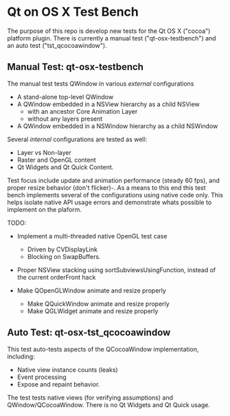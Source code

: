Qt on OS X Test Bench
============================

The purpose of this repo is develop new tests for the Qt OS X ("cocoa") platform plugin. There
is currently a manual test ("qt-osx-testbench") and an auto test ("tst_qcocoawindow").

Manual Test: qt-osx-testbench
-----------------------------
The manual test tests QWindow in various _external_ configurations

* A stand-alone top-level QWindow
* A QWindow embedded in a NSView hierarchy as a child NSView
  * with an ancestor Core Animation Layer
  * without any layers present
* A QWindow embedded in a NSWindow hierarchy as a child NSWindow

Several _internal_ configurations are tested as well:

* Layer vs Non-layer
* Raster and OpenGL content
* Qt Widgets and Qt Quick Content.

Test focus include update and animation performance (steady 60 fps), and proper resize
behavior (don't flicker)-. As a means to this end this test bench implements several of the
configurations using native code only. This helps isolate native API usage errors and
demonstrate whats possible to implement on the plaform.

TODO:

* Implement a multi-threaded native OpenGL test case
  * Driven by CVDisplayLink
  * Blocking on SwapBuffers.

* Proper NSView stacking using sortSubviewsUsingFunction, instead of the current orderFront hack

* Make QOpenGLWindow animate and resize properly
  * Make QQuickWindow animate and resize properly
  * Make QGLWidget animate and resize properly

Auto Test: qt-osx-tst_qcocoawindow
---------------------------------

This test auto-tests aspects of the QCocoaWindow implementation, including:
* Native view instance counts (leaks)
* Event processing
* Expose and repaint behavior.

The test tests native views (for verifying assumptions) and QWindow/QCocoaWindow.
There is no Qt Widgets and Qt Quick usage.

